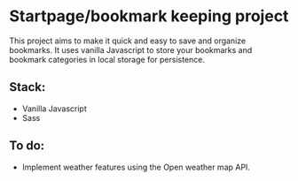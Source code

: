 # Startpage/bookmark keeping project
This project aims to make it quick and easy to save and organize bookmarks. It uses vanilla Javascript to store your bookmarks and bookmark categories in local storage for persistence.

## Stack:

- Vanilla Javascript
- Sass

## To do:

- Implement weather features using the Open weather map API.